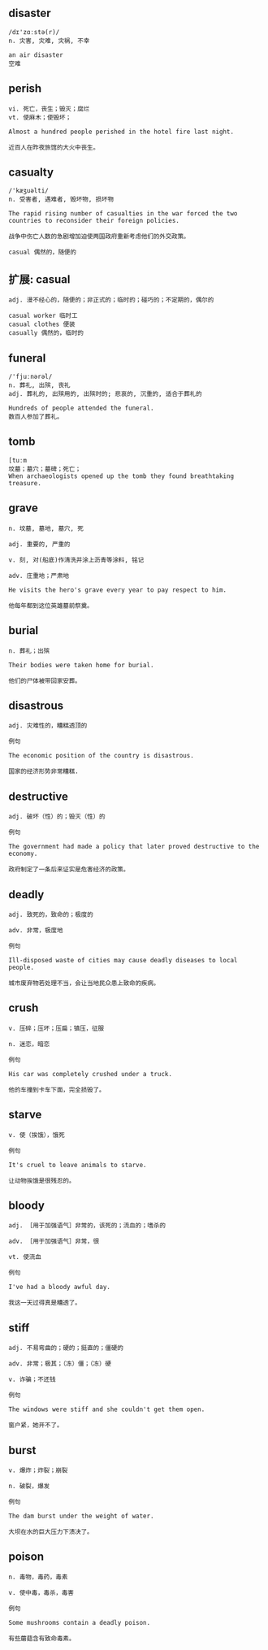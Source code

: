 ## disaster
```
/dɪ'zɑːstə(r)/
n. 灾害, 灾难, 灾祸, 不幸

an air disaster
空难
```

## perish
```
vi. 死亡，丧生；毁灭；腐烂
vt. 使麻木；使毁坏；

Almost a hundred people perished in the hotel fire last night.

近百人在昨夜旅馆的大火中丧生。
```

## casualty
```
/'kæʒuəlti/
n. 受害者, 遇难者, 毁坏物, 损坏物

The rapid rising number of casualties in the war forced the two countries to reconsider their foreign policies.

战争中伤亡人数的急剧增加迫使两国政府重新考虑他们的外交政策。

casual 偶然的，随便的
```
## 扩展: casual
```
adj. 漫不经心的，随便的；非正式的；临时的；碰巧的；不定期的，偶尔的

casual worker 临时工
casual clothes 便装
casually 偶然的，临时的
```

## funeral
```
/'fjuːnərəl/
n. 葬礼, 出殡, 丧礼
adj. 葬礼的, 出殡用的, 出殡时的; 悲哀的, 沉重的, 适合于葬礼的

Hundreds of people attended the funeral.
数百人参加了葬礼。
```

## tomb
```
[tuːm
坟墓；墓穴；墓碑；死亡；
When archaeologists opened up the tomb they found breathtaking treasure.
```

## grave
```
n. 坟墓, 墓地, 墓穴, 死

adj. 重要的, 严重的

v. 刻, 对(船底)作清洗并涂上沥青等涂料, 铭记

adv. 庄重地；严肃地

He visits the hero's grave every year to pay respect to him.

他每年都到这位英雄墓前祭奠。
```
## burial
```
n. 葬礼；出殡

Their bodies were taken home for burial.

他们的尸体被带回家安葬。
```
## disastrous
```
adj. 灾难性的，糟糕透顶的

例句

The economic position of the country is disastrous.

国家的经济形势非常糟糕.
```
## destructive
```
adj. 破坏（性）的；毁灭（性）的

例句

The government had made a policy that later proved destructive to the economy.

政府制定了一条后来证实是危害经济的政策。
```
## deadly
```
adj. 致死的，致命的；极度的

adv. 非常，极度地

例句

Ill-disposed waste of cities may cause deadly diseases to local people.

城市废弃物若处理不当，会让当地民众患上致命的疾病。
```

## crush
```
v. 压碎；压坏；压扁；镇压，征服

n. 迷恋，暗恋

例句

His car was completely crushed under a truck.

他的车撞到卡车下面，完全损毁了。
```
## starve
```
v. 使（挨饿），饿死

例句

It's cruel to leave animals to starve.

让动物挨饿是很残忍的。
```
## bloody
```
adj. ［用于加强语气］非常的，该死的；流血的；嗜杀的

adv. ［用于加强语气］非常，很

vt. 使流血

例句

I've had a bloody awful day.

我这一天过得真是糟透了。
```
## stiff
```
adj. 不易弯曲的；硬的；挺直的；僵硬的

adv. 非常；极其；（冻）僵；（冻）硬

v. 诈骗；不还钱

例句

The windows were stiff and she couldn't get them open.

窗户紧，她开不了。
```
## burst
```
v. 爆炸；炸裂；崩裂

n. 破裂，爆发

例句

The dam burst under the weight of water.

大坝在水的巨大压力下溃决了。
```
## poison
```
n. 毒物，毒药，毒素

v. 使中毒，毒杀，毒害

例句

Some mushrooms contain a deadly poison.

有些蘑菇含有致命毒素。
```